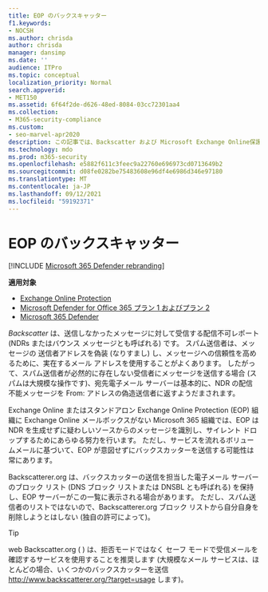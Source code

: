 ```yaml
---
title: EOP のバックスキャッター
f1.keywords:
- NOCSH
ms.author: chrisda
author: chrisda
manager: dansimp
ms.date: ''
audience: ITPro
ms.topic: conceptual
localization_priority: Normal
search.appverid:
- MET150
ms.assetid: 6f64f2de-d626-48ed-8084-03cc72301aa4
ms.collection:
- M365-security-compliance
ms.custom:
- seo-marvel-apr2020
description: この記事では、Backscatter および Microsoft Exchange Online保護 (EOP) について学習します。
ms.technology: mdo
ms.prod: m365-security
ms.openlocfilehash: e5882f611c3feec9a22760e696973cd0713649b2
ms.sourcegitcommit: d08fe0282be75483608e96df4e6986d346e97180
ms.translationtype: MT
ms.contentlocale: ja-JP
ms.lasthandoff: 09/12/2021
ms.locfileid: "59192371"
---
```

# <a name="backscatter-in-eop"></a>EOP のバックスキャッター

[!INCLUDE [Microsoft 365 Defender rebranding](../includes/microsoft-defender-for-office.md)]

**適用対象**
- [Exchange Online Protection](exchange-online-protection-overview.md)
- [Microsoft Defender for Office 365 プラン 1 およびプラン 2](defender-for-office-365.md)
- [Microsoft 365 Defender](../defender/microsoft-365-defender.md)

*Backscatter* は、送信しなかったメッセージに対して受信する配信不可レポート (NDRs またはバウンス メッセージとも呼ばれる) です。 スパム送信者は、メッセージの 送信者アドレスを偽装 (なりすまし) し、メッセージへの信頼性を高めるために、実在するメール アドレスを使用することがよくあります。 したがって、スパム送信者が必然的に存在しない受信者にメッセージを送信する場合 (スパムは大規模な操作です)、宛先電子メール サーバーは基本的に、NDR の配信不能メッセージを From: アドレスの偽造送信者に返すようだまされます。

Exchange Online またはスタンドアロン Exchange Online Protection (EOP) 組織に Exchange Online メールボックスがない Microsoft 365 組織では、EOP は NDR を生成せずに疑わしいソースからのメッセージを識別し、サイレント ドロップするためにあらゆる努力を行います。 ただし、サービスを流れるボリュームメールに基づいて、EOP が意図せずにバックスカッターを送信する可能性は常にあります。

Backscatterer.org は、バックスカッターの送信を担当した電子メール サーバーのブロック リスト (DNS ブロック リストまたは DNSBL とも呼ばれる) を保持し、EOP サーバーがこの一覧に表示される場合があります。 ただし、スパム送信者のリストではないので、Backscatterer.org ブロック リストから自分自身を削除しようとはしない (独自の許可によって)。

> [!TIP]
> web Backscatter.org ( ) は、拒否モードではなく セーフ モードで受信メールを確認するサービスを使用することを推奨します (大規模なメール サービスは、ほとんどの場合、いくつかのバックスカッターを送信 <http://www.backscatterer.org/?target=usage> します)。

